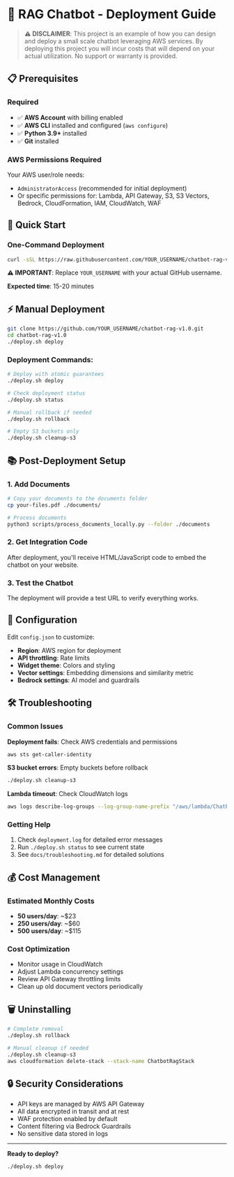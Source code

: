 # 🚀 RAG Chatbot - Deployment Guide

> **⚠️ DISCLAIMER**: This project is an example of how you can design and deploy a small scale chatbot leveraging AWS services. By deploying this project you will incur costs that will depend on your actual utilization. No support or warranty is provided.

## 📋 Prerequisites

### Required
- ✅ **AWS Account** with billing enabled
- ✅ **AWS CLI** installed and configured (`aws configure`)
- ✅ **Python 3.9+** installed
- ✅ **Git** installed

### AWS Permissions Required
Your AWS user/role needs:
- `AdministratorAccess` (recommended for initial deployment)
- Or specific permissions for: Lambda, API Gateway, S3, S3 Vectors, Bedrock, CloudFormation, IAM, CloudWatch, WAF

## 🚀 Quick Start

### One-Command Deployment

```bash
curl -sSL https://raw.githubusercontent.com/YOUR_USERNAME/chatbot-rag-v1.0/main/install.sh | bash
```

**⚠️ IMPORTANT**: Replace `YOUR_USERNAME` with your actual GitHub username.

**Expected time**: 15-20 minutes

## ⚡ Manual Deployment

```bash
git clone https://github.com/YOUR_USERNAME/chatbot-rag-v1.0.git
cd chatbot-rag-v1.0
./deploy.sh deploy
```

### Deployment Commands:
```bash
# Deploy with atomic guarantees
./deploy.sh deploy

# Check deployment status
./deploy.sh status

# Manual rollback if needed
./deploy.sh rollback

# Empty S3 buckets only
./deploy.sh cleanup-s3
```

## 📚 Post-Deployment Setup

### 1. Add Documents
```bash
# Copy your documents to the documents folder
cp your-files.pdf ./documents/

# Process documents
python3 scripts/process_documents_locally.py --folder ./documents
```

### 2. Get Integration Code
After deployment, you'll receive HTML/JavaScript code to embed the chatbot on your website.

### 3. Test the Chatbot
The deployment will provide a test URL to verify everything works.

## 🔧 Configuration

Edit `config.json` to customize:
- **Region**: AWS region for deployment
- **API throttling**: Rate limits
- **Widget theme**: Colors and styling
- **Vector settings**: Embedding dimensions and similarity metric
- **Bedrock settings**: AI model and guardrails

## 🛠️ Troubleshooting

### Common Issues

**Deployment fails**: Check AWS credentials and permissions
```bash
aws sts get-caller-identity
```

**S3 bucket errors**: Empty buckets before rollback
```bash
./deploy.sh cleanup-s3
```

**Lambda timeout**: Check CloudWatch logs
```bash
aws logs describe-log-groups --log-group-name-prefix "/aws/lambda/ChatbotRag"
```

### Getting Help
1. Check `deployment.log` for detailed error messages
2. Run `./deploy.sh status` to see current state
3. See `docs/troubleshooting.md` for detailed solutions

## 💰 Cost Management

### Estimated Monthly Costs
- **50 users/day**: ~$23
- **250 users/day**: ~$60
- **500 users/day**: ~$115

### Cost Optimization
- Monitor usage in CloudWatch
- Adjust Lambda concurrency settings
- Review API Gateway throttling limits
- Clean up old document vectors periodically

## 🗑️ Uninstalling

```bash
# Complete removal
./deploy.sh rollback

# Manual cleanup if needed
./deploy.sh cleanup-s3
aws cloudformation delete-stack --stack-name ChatbotRagStack
```

## 🔒 Security Considerations

- API keys are managed by AWS API Gateway
- All data encrypted in transit and at rest
- WAF protection enabled by default
- Content filtering via Bedrock Guardrails
- No sensitive data stored in logs

---

**Ready to deploy?**
```bash
./deploy.sh deploy
```
